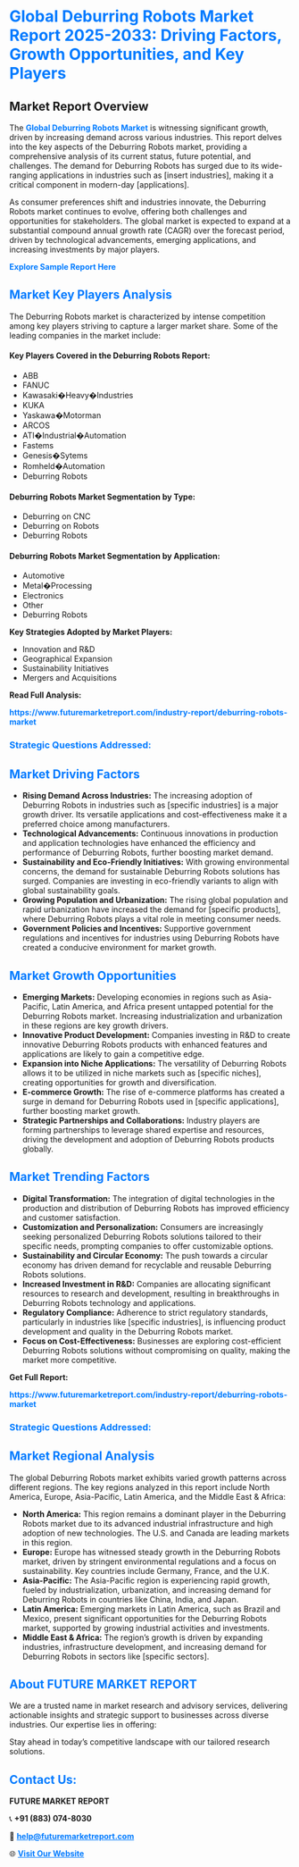 <h1 style="color: #007BFF;">Global Deburring Robots Market Report 2025-2033: Driving Factors, Growth Opportunities, and Key Players</h1>

<section id="overview">
<h2>Market Report Overview</h2>
<p>The <a href="https://www.futuremarketreport.com/industry-report/deburring-robots-market" style="color: #007BFF; text-decoration: none;"><strong>Global Deburring Robots Market</strong></a> is witnessing significant growth, driven by increasing demand across various industries. This report delves into the key aspects of the Deburring Robots market, providing a comprehensive analysis of its current status, future potential, and challenges. The demand for Deburring Robots has surged due to its wide-ranging applications in industries such as [insert industries], making it a critical component in modern-day [applications].</p>
<p>As consumer preferences shift and industries innovate, the Deburring Robots market continues to evolve, offering both challenges and opportunities for stakeholders. The global market is expected to expand at a substantial compound annual growth rate (CAGR) over the forecast period, driven by technological advancements, emerging applications, and increasing investments by major players.</p>
</section>

<section id="overview">
<p><a href="https://www.futuremarketreport.com/request-sample/reportId=100668" style="color: #007BFF; text-decoration: none;"><strong>Explore Sample Report Here</strong></a></p>
</section>

<section id="key-players">
<h2 style="color: #007BFF;">Market Key Players Analysis</h2>
<p>The Deburring Robots market is characterized by intense competition among key players striving to capture a larger market share. Some of the leading companies in the market include:</p>
<h4>Key Players Covered in the Deburring Robots Report:</h4>
<ul><li>ABB</li><li>FANUC</li><li>Kawasaki�Heavy�Industries</li><li>KUKA</li><li>Yaskawa�Motorman</li><li>ARCOS</li><li>ATI�Industrial�Automation</li><li>Fastems</li><li>Genesis�Sytems</li><li>Romheld�Automation</li><li>Deburring Robots</li></ul>
<h4>Deburring Robots Market Segmentation by Type:</h4>
<ul><li>Deburring on CNC</li><li>Deburring on Robots</li><li>Deburring Robots</li></ul>

<h4>Deburring Robots Market Segmentation by Application:</h4>
<ul><li>Automotive</li><li>Metal�Processing</li><li>Electronics</li><li>Other</li><li>Deburring Robots</li></ul>
<p><strong>Key Strategies Adopted by Market Players:</strong></p>
<ul>
<li>Innovation and R&D</li>
<li>Geographical Expansion</li>
<li>Sustainability Initiatives</li>
<li>Mergers and Acquisitions</li>
</ul>
</section>

<section>
<p><strong>Read Full Analysis: </strong></p><a href="https://www.futuremarketreport.com/industry-report/deburring-robots-market" style="color: #007BFF; text-decoration: none;"><strong>https://www.futuremarketreport.com/industry-report/deburring-robots-market</strong></a>
<h3 style="color: #007BFF;">Strategic Questions Addressed:</h3>
</section>

<section id="driving-factors">
<h2 style="color: #007BFF;">Market Driving Factors</h2>
<ul>
<li><strong>Rising Demand Across Industries:</strong> The increasing adoption of Deburring Robots in industries such as [specific industries] is a major growth driver. Its versatile applications and cost-effectiveness make it a preferred choice among manufacturers.</li>
<li><strong>Technological Advancements:</strong> Continuous innovations in production and application technologies have enhanced the efficiency and performance of Deburring Robots, further boosting market demand.</li>
<li><strong>Sustainability and Eco-Friendly Initiatives:</strong> With growing environmental concerns, the demand for sustainable Deburring Robots solutions has surged. Companies are investing in eco-friendly variants to align with global sustainability goals.</li>
<li><strong>Growing Population and Urbanization:</strong> The rising global population and rapid urbanization have increased the demand for [specific products], where Deburring Robots plays a vital role in meeting consumer needs.</li>
<li><strong>Government Policies and Incentives:</strong> Supportive government regulations and incentives for industries using Deburring Robots have created a conducive environment for market growth.</li>
</ul>
</section>

<section id="growth-opportunities">
<h2 style="color: #007BFF;">Market Growth Opportunities</h2>
<ul>
<li><strong>Emerging Markets:</strong> Developing economies in regions such as Asia-Pacific, Latin America, and Africa present untapped potential for the Deburring Robots market. Increasing industrialization and urbanization in these regions are key growth drivers.</li>
<li><strong>Innovative Product Development:</strong> Companies investing in R&D to create innovative Deburring Robots products with enhanced features and applications are likely to gain a competitive edge.</li>
<li><strong>Expansion into Niche Applications:</strong> The versatility of Deburring Robots allows it to be utilized in niche markets such as [specific niches], creating opportunities for growth and diversification.</li>
<li><strong>E-commerce Growth:</strong> The rise of e-commerce platforms has created a surge in demand for Deburring Robots used in [specific applications], further boosting market growth.</li>
<li><strong>Strategic Partnerships and Collaborations:</strong> Industry players are forming partnerships to leverage shared expertise and resources, driving the development and adoption of Deburring Robots products globally.</li>
</ul>
</section>

<section id="trending-factors">
<h2 style="color: #007BFF;">Market Trending Factors</h2>
<ul>
<li><strong>Digital Transformation:</strong> The integration of digital technologies in the production and distribution of Deburring Robots has improved efficiency and customer satisfaction.</li>
<li><strong>Customization and Personalization:</strong> Consumers are increasingly seeking personalized Deburring Robots solutions tailored to their specific needs, prompting companies to offer customizable options.</li>
<li><strong>Sustainability and Circular Economy:</strong> The push towards a circular economy has driven demand for recyclable and reusable Deburring Robots solutions.</li>
<li><strong>Increased Investment in R&D:</strong> Companies are allocating significant resources to research and development, resulting in breakthroughs in Deburring Robots technology and applications.</li>
<li><strong>Regulatory Compliance:</strong> Adherence to strict regulatory standards, particularly in industries like [specific industries], is influencing product development and quality in the Deburring Robots market.</li>
<li><strong>Focus on Cost-Effectiveness:</strong> Businesses are exploring cost-efficient Deburring Robots solutions without compromising on quality, making the market more competitive.</li>
</ul>
</section>

<section>
<p><strong>Get Full Report: </strong></p><a href="https://www.futuremarketreport.com/industry-report/deburring-robots-market" style="color: #007BFF; text-decoration: none;"><strong>https://www.futuremarketreport.com/industry-report/deburring-robots-market</strong></a>
<h3 style="color: #007BFF;">Strategic Questions Addressed:</h3>
</section>


<section id="regional-analysis">
<h2 style="color: #007BFF;">Market Regional Analysis</h2>
<p>The global Deburring Robots market exhibits varied growth patterns across different regions. The key regions analyzed in this report include North America, Europe, Asia-Pacific, Latin America, and the Middle East & Africa:</p>
<ul>
<li><strong>North America:</strong> This region remains a dominant player in the Deburring Robots market due to its advanced industrial infrastructure and high adoption of new technologies. The U.S. and Canada are leading markets in this region.</li>
<li><strong>Europe:</strong> Europe has witnessed steady growth in the Deburring Robots market, driven by stringent environmental regulations and a focus on sustainability. Key countries include Germany, France, and the U.K.</li>
<li><strong>Asia-Pacific:</strong> The Asia-Pacific region is experiencing rapid growth, fueled by industrialization, urbanization, and increasing demand for Deburring Robots in countries like China, India, and Japan.</li>
<li><strong>Latin America:</strong> Emerging markets in Latin America, such as Brazil and Mexico, present significant opportunities for the Deburring Robots market, supported by growing industrial activities and investments.</li>
<li><strong>Middle East & Africa:</strong> The region’s growth is driven by expanding industries, infrastructure development, and increasing demand for Deburring Robots in sectors like [specific sectors].</li>
</ul>
</section>

<footer>
<h2 style="color: #007BFF;">About FUTURE MARKET REPORT</h2>
<p>We are a trusted name in market research and advisory services, delivering actionable insights and strategic support to businesses across diverse industries. Our expertise lies in offering:</p>

<p>Stay ahead in today’s competitive landscape with our tailored research solutions.</p>

<h2 style="color: #007BFF;">Contact Us:</h2>
<p><strong>FUTURE MARKET REPORT</strong></p>
<p>📞 <strong>+91 (883) 074-8030</strong></p>
<p>📧 <strong><a href="mailto:help@futuremarketreport.com" style="color: #007BFF;">help@futuremarketreport.com</a></strong></p>
<p>🌐 <strong><a href="https://www.futuremarketreport.com/" style="color: #007BFF;">Visit Our Website</a></strong></p>
</footer>